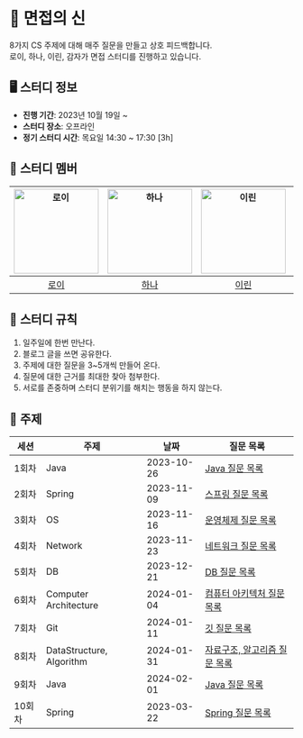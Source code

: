 # 🎤 면접의 신
8가지 CS 주제에 대해 매주 질문을 만들고 상호 피드백합니다.   
로이, 하나, 이린, 감자가 면접 스터디를 진행하고 있습니다.

## 🖥 스터디 정보
- **진행 기간**: 2023년 10월 19일 ~ 
- **스터디 장소**: 오프라인
- **정기 스터디 시간**: 목요일 14:30 ~ 17:30 [3h]

## 🤖 스터디 멤버

<center>

| <img src="https://avatars.githubusercontent.com/lvalentine6" width="150" alt="로이"> | <img src="https://avatars.githubusercontent.com/dokkisan" width="150" alt="하나"> | <img src="https://avatars.githubusercontent.com/new-pow" width="150" alt="이린"> | <img src="https://avatars.githubusercontent.com/leegyeongwhan" width="150" alt="감자"> |
|:---:|:---:|:---:|:---:|
| [로이](https://github.com/lvalentine6) | [하나](https://github.com/dokkisan) | [이린](https://github.com/new-pow) | [감자](https://github.com/leegyeongwhan) |

</center>

## 📌 스터디 규칙

1. 일주일에 한번 만난다.
2. 블로그 글을 쓰면 공유한다.
3. 주제에 대한 질문을 3~5개씩 만들어 온다.
4. 질문에 대한 근거를 최대한 찾아 첨부한다.
5. 서로를 존중하며 스터디 분위기를 해치는 행동을 하지 않는다.

## 📔 주제


| 세션          | 주제            | 날짜        | 질문 목록                   |
|--------------|----------------|-------------|----------------------------------|
| 1회차        | Java           | 2023-10-26  | [Java 질문 목록](/java/Java_2023_10_26.md) |
| 2회차        | Spring         | 2023-11-09  | [스프링 질문 목록](/spring/Spring_2023_11_09.md) |
| 3회차        | OS             | 2023-11-16  | [운영체제 질문 목록](/OS/OS_2023.11.16.md) |
| 4회차        | Network | 2023-11-23 | [네트워크 질문 목록](/network/Network_2023_11_31.md) |
| 5회차        | DB           | 2023-12-21  | [DB 질문 목록](/DB/DB_2023_12_21.md) |
| 6회차        | Computer Architecture         | 2024-01-04  | [컴퓨터 아키텍처 질문 목록](/ComputerArchitecture/Computer_Architecture_2024_01_04.md) |
| 7회차        | Git             | 2024-01-11  | [깃 질문 목록](/git/2024_01_11_git.md) |
| 8회차        | DataStructure, Algorithm | 2024-01-31 | [자료구조, 알고리즘 질문 목록](/Algorithm_DataStructure/DataStructure_Algorithm.md) |
| 9회차  |  Java          | 2024-02-01         | [Java 질문 목록](/java/Java_2024_02_01.md)                              |
| 10회차      | Spring | 2023-03-22 | [Spring 질문 목록](/spring/Spring_2024_03_22.md)     |

